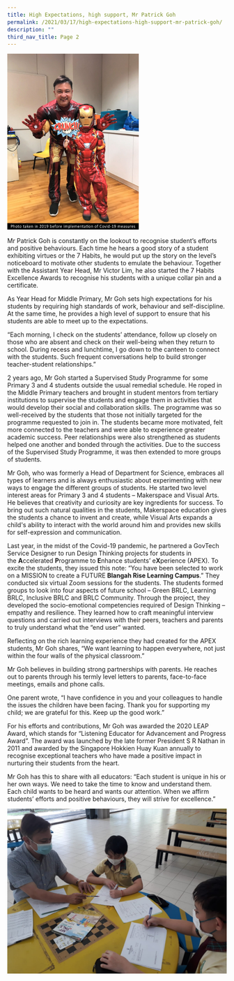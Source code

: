 ```yaml
---
title: High Expectations, high support, Mr Patrick Goh
permalink: /2021/03/17/high-expectations-high-support-mr-patrick-goh/
description: ""
third_nav_title: Page 2
---
```

<img style="width: 60%;" src="/images/Photo-taken-in-2019_E-1536x2048.jpeg" />
<p>Mr Patrick Goh is constantly on the lookout to recognise student&rsquo;s efforts and positive behaviours. Each time he hears a good story of a student exhibiting virtues or the 7 Habits, he would put up the story on the level&rsquo;s noticeboard to motivate other students to emulate the behaviour. Together with the Assistant Year Head, Mr Victor Lim, he also started the 7 Habits Excellence Awards to recognise his students with a unique collar pin and a certificate.</p>
<p>As Year Head for Middle Primary, Mr Goh sets high expectations for his students by requiring high standards of work, behaviour and self-discipline. At the same time, he provides a high level of support to ensure that his students are able to meet up to the expectations.</p>
<p>&ldquo;Each morning, I check on the students&rsquo; attendance, follow up closely on those who are absent and check on their well-being when they return to school. During recess and lunchtime, I go down to the canteen to connect with the students. Such frequent conversations help to build stronger teacher-student relationships.&rdquo;</p>
<p>2 years ago, Mr Goh started a Supervised Study Programme for some Primary 3 and 4 students outside the usual remedial schedule. He roped in the Middle Primary teachers and brought in student mentors from tertiary institutions to supervise the students and engage them in activities that would develop their social and collaboration skills. The programme was so well-received by the students that those not initially targeted for the programme requested to join in. The students became more motivated, felt more connected to the teachers and were able to experience greater academic success. Peer relationships were also strengthened as students helped one another and bonded through the activities. Due to the success of the Supervised Study Programme, it was then extended to more groups of students.</p>
<p>Mr Goh, who was formerly a Head of Department for Science, embraces all types of learners and is always enthusiastic about experimenting with new ways to engage the different groups of students. He started two level interest areas for Primary 3 and 4 students &ndash; Makerspace and Visual Arts. He believes that creativity and curiosity are key ingredients for success. To bring out such natural qualities in the students, Makerspace education gives the students a chance to invent and create, while Visual Arts expands a child's ability to interact with the world around him and provides new skills for self-expression and communication.</p>
<p>Last year, in the midst of the Covid-19 pandemic, he partnered a GovTech Service Designer to run Design Thinking projects for students in the&nbsp;<strong>A</strong>ccelerated&nbsp;<strong>P</strong>rogramme to&nbsp;<strong>E</strong>nhance students&rsquo; e<strong>X</strong>perience (APEX). To excite the students, they issued this note: &ldquo;You have been selected to work on a MISSION to create a FUTURE&nbsp;<strong>Blangah Rise Learning Campus</strong>.&rdquo; They conducted six virtual Zoom sessions for the students. The students formed groups to look into four aspects of future school &ndash; Green BRLC, Learning BRLC, Inclusive BRLC and BRLC Community. Through the project, they developed the socio-emotional competencies required of Design Thinking &ndash; empathy and resilience. They learned how to craft meaningful interview questions and carried out interviews with their peers, teachers and parents to truly understand what the &ldquo;end user&rdquo; wanted.</p>
<p>Reflecting on the rich learning experience they had created for the APEX students, Mr Goh shares, &ldquo;We want learning to happen everywhere, not just within the four walls of the physical classroom.&rdquo;</p>
<p>Mr Goh believes in building strong partnerships with parents. He reaches out to parents through his termly level letters to parents, face-to-face meetings, emails and phone calls.</p>
<p>One parent wrote, &ldquo;I have confidence in you and your colleagues to handle the issues the children have been facing. Thank you for supporting my child; we are grateful for this. Keep up the good work.&rdquo;&nbsp;</p>
<p>For his efforts and contributions, Mr Goh was awarded the 2020 LEAP Award, which stands for &ldquo;Listening Educator for Advancement and Progress Award&rdquo;. The award was launched by the late former President S R Nathan in 2011 and awarded by the Singapore Hokkien Huay Kuan annually to recognise exceptional teachers who have made a positive impact in nurturing their students from the heart.</p>
<p>Mr Goh has this to share with all educators: &ldquo;Each student is unique in his or her own ways. We need to take the time to know and understand them. Each child wants to be heard and wants our attention. When we affirm students&rsquo; efforts and positive behaviours, they will strive for excellence.&rdquo;</p>

![](/images/IMG-20201029-WA0010.jpeg)